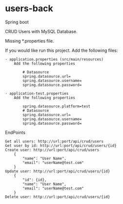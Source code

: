 # users-back

Spring boot

CRUD Users with MySQL Database.

Missing *.properties file.

If you would like run this project. Add the following files:
  
    · application.properties (src/main/resources)
        Add the following properties
            
            # Datasource
            spring.datasource.url=
            spring.datasource.username=
            spring.datasource.password=
            
    · application-test.properties
        Add the following properties
        
            spring.datasource.platform=test
            # Datasource
            spring.datasource.url=
            spring.datasource.username=
            spring.datasource.password=
            
EndPoints
  
    Get all users: http://url:port/api/crud/users
    Get user by id: http://url:port/api/crud/users/{id}
    Create user: http://url:port/api/crud/users
        {
            "name": "User Name",
            "email": "userName@test.com"
        }
    Update user: http://url:port/api/crud/users/{id}
        {
            "id": {id}, 
            "name": "User Name",
            "email": "userName@test.com"
        }
    Delete user: http://url:port/api/crud/users/{id}
    
